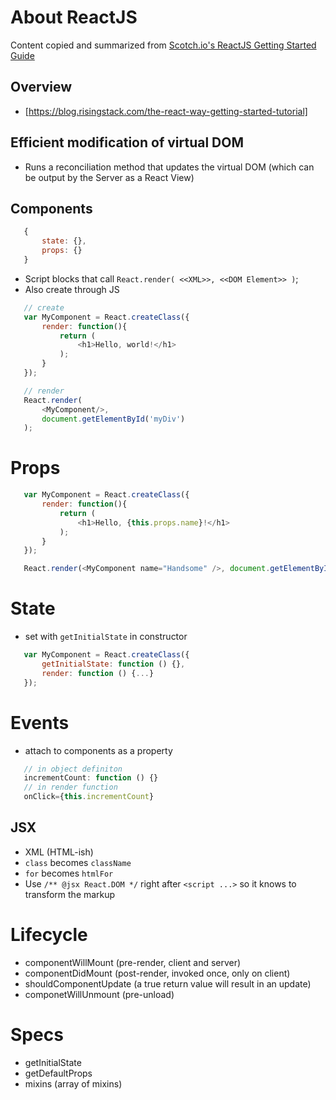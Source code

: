 # About ReactJS
Content copied and summarized from [Scotch.io's ReactJS Getting Started Guide](https://scotch.io/tutorials/learning-react-getting-started-and-concepts)

## Overview
 - [https://blog.risingstack.com/the-react-way-getting-started-tutorial]

## Efficient modification of virtual DOM
 - Runs a reconciliation method that updates the virtual DOM (which can be output by the Server as a React View)

 ## Components
 ```javascript
    {
        state: {},
        props: {}
    }
 ```
 - Script blocks that call `React.render( <<XML>>, <<DOM Element>> )`;
 - Also create through JS
 ```javascript
    // create
    var MyComponent = React.createClass({
        render: function(){
            return (
                <h1>Hello, world!</h1>
            );
        }
    });

    // render
    React.render(
        <MyComponent/>,
        document.getElementById('myDiv')
    );
```
 # Props
 ```javascript
    var MyComponent = React.createClass({
        render: function(){
            return (
                <h1>Hello, {this.props.name}!</h1>
            );
        }
    });

    React.render(<MyComponent name="Handsome" />, document.getElementById('myDiv'));
 ```
 # State
 - set with `getInitialState` in constructor
 ```javascript
    var MyComponent = React.createClass({
        getInitialState: function () {},
        render: function () {...}
    });
 ```
 # Events
 - attach to components as a property
 ```javascript
    // in object definiton
    incrementCount: function () {}
    // in render function
    onClick={this.incrementCount}
 ```

## JSX
 - XML (HTML-ish)
 - `class` becomes `className`
 - `for` becomes `htmlFor`
 - Use `/** @jsx React.DOM */` right after `<script ...>` so it knows to transform the markup

# Lifecycle
 - componentWillMount (pre-render, client and server)
 - componentDidMount (post-render, invoked once, only on client)
 - shouldComponentUpdate (a true return value will result in an update)
 - componetWillUnmount (pre-unload)

# Specs
 - getInitialState
 - getDefaultProps
 - mixins (array of mixins)
